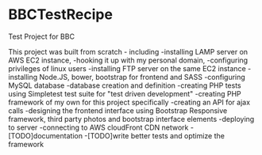 # BBCTestRecipe
Test Project for BBC



This project was built from scratch - including 
	-installing LAMP server on AWS EC2 instance, 
	-hooking it up with my personal domain, 
	-configuring privileges of linux users
	-installing FTP server on the same EC2 instance
	-installing Node.JS, bower, bootstrap for frontend and SASS
	-configuring MySQL database
	-database creation and definition
	-creating PHP tests using Simpletest test suite for "test driven development"
	-creating PHP framework of my own for this project specifically
	-creating an API for ajax calls
	-designing the frontend interface using Bootstrap Responsive framework, third party photos and bootstrap interface elements
	-deploying to server
	-connecting to AWS cloudFront CDN network
	-[TODO]documentation
	-[TODO]write better tests and optimize the framework